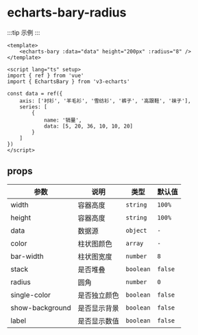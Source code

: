<script lang="ts" setup>
import EchartsBaryRadius from '@/echarts/bary/echarts-bary-radius.vue'
</script>

# echarts-bary-radius

:::tip 示例
<echarts-bary-radius />
:::

```vue
<template>
    <echarts-bary :data="data" height="200px" :radius="8" />
</template>

<script lang="ts" setup>
import { ref } from 'vue'
import { EchartsBary } from 'v3-echarts'

const data = ref({
    axis: ['衬衫', '羊毛衫', '雪纺衫', '裤子', '高跟鞋', '袜子'],
    series: [
        {
            name: '销量',
            data: [5, 20, 36, 10, 10, 20]
        }
    ]
})
</script>
```

## props

| 参数            | 说明         | 类型      | 默认值  |
| --------------- | ------------ | --------- | ------- |
| width           | 容器高度     | `string`  | `100%`  |
| height          | 容器高度     | `string`  | `100%`  |
| data            | 数据源       | `object`  | `-`     |
| color           | 柱状图颜色   | `array`   | `-`     |
| bar-width       | 柱状图宽度   | `number`  | `8`     |
| stack           | 是否堆叠     | `boolean` | `false` |
| radius          | 圆角         | `number`  | `0`     |
| single-color    | 是否独立颜色 | `boolean` | `false` |
| show-background | 是否显示背景 | `boolean` | `false` |
| label           | 是否显示数值 | `boolean` | `false` |
